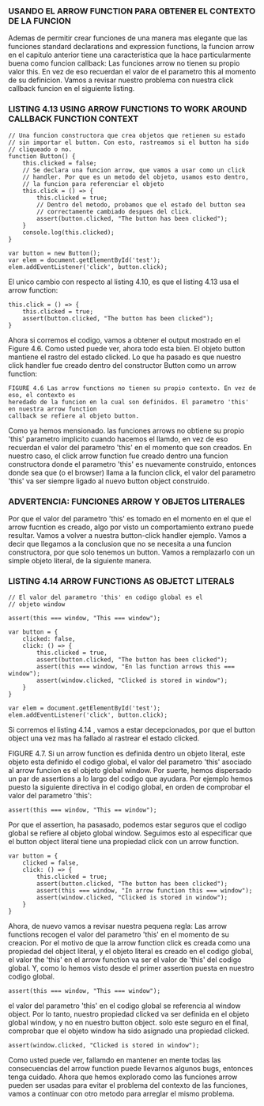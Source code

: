 ### USANDO EL ARROW FUNCTION PARA OBTENER EL CONTEXTO DE LA FUNCION
Ademas de permitir crear funciones de una manera mas elegante que las funciones
standard declarations and expression functions, la funcion arrow en el capitulo
anterior tiene una caracteristica que la hace particularmente buena como funcion
callback: Las funciones arrow no tienen su propio valor this. En vez de eso recuerdan
el valor de el parametro this al momento de su definicion. Vamos a revisar nuestro
problema con nuestra click callback funcion en el siguiente listing.

### LISTING 4.13 USING ARROW FUNCTIONS TO WORK AROUND CALLBACK FUNCTION CONTEXT
```
// Una funcion constructora que crea objetos que retienen su estado
// sin importar el button. Con esto, rastreamos si el button ha sido
// cliqueado o no.
function Button() {
    this.clicked = false;
    // Se declara una funcion arrow, que vamos a usar como un click
    // handler. Por que es un metodo del objeto, usamos esto dentro,
    // la funcion para referenciar el objeto
    this.click = () => {
        this.clicked = true;
        // Dentro del metodo, probamos que el estado del button sea
        // correctamente cambiado despues del click.
        assert(button.clicked, "The button has been clicked");
    }
    console.log(this.clicked);
}

var button = new Button();
var elem = document.getElementById('test');
elem.addEventListener('click', button.click);
```
El unico cambio con respecto al listing 4.10, es que el listing 4.13 usa el arrow function:
```
this.click = () => {
    this.clicked = true;
    assert(button.clicked, "The button has been clicked");
}
```
Ahora si corremos el codigo, vamos a obtener el output mostrado en el Figure 4.6.
Como usted puede ver, ahora todo esta bien. El objeto button mantiene el rastro del estado
clicked. Lo que ha pasado es que nuestro click handler fue creado dentro del constructor
Button como un arrow function:
```
FIGURE 4.6 Las arrow functions no tienen su propio contexto. En vez de eso, el contexto es
heredado de la funcion en la cual son definidos. El parametro 'this' en nuestra arrow function
callback se refiere al objeto button.
```
Como ya hemos mensionado. las funciones arrows no obtiene su propio 'this' parametro implicito
cuando hacemos el llamdo, en vez de eso recuerdan el valor del parametro 'this' en el momento
que son creados. En nuestro caso, el click arrow function fue creado dentro una funcion constructora
donde el parametro 'this' es nuevamente construido, entonces donde sea que (o el browser) llama a la
funcion click, el valor del parametro 'this' va ser siempre ligado al nuevo button object construido.

### ADVERTENCIA: FUNCIONES ARROW Y OBJETOS LITERALES
Por que el valor del parametro 'this' es tomado en el momento en el que el arrow
fucntion es creado, algo por visto un comportamiento extrano puede resultar. Vamos a volver
a nuestra button-click handler ejemplo. Vamos a decir que llegamos a la conclusion que no
se necesita a una funcion constructora, por que solo tenemos un button. Vamos a remplazarlo
con un simple objeto literal, de la siguiente manera.

### LISTING 4.14 ARROW FUNCTIONS AS OBJETCT LITERALS
```
// El valor del parametro 'this' en codigo global es el
// objeto window

assert(this === window, "This === window");

var button = {
	clicked: false,
	click: () => {
		this.clicked = true,
		assert(button.clicked, "The button has been clicked");
		assert(this === window, "En las function arrows this === window");
		assert(window.clicked, "Clicked is stored in window");
	}
}

var elem = document.getElementById('test');
elem.addEventListener('click', button.click);
```
Si corremos el listing 4.14 , vamos a estar decepcionados, por que el button object una vez
mas ha fallado al rastrear el estado clicked.

FIGURE 4.7. Si un arrow function es definida dentro un objeto literal, este objeto esta definido
el codigo global, el valor del parametro 'this' asociado al arrow funcion es el objeto global
window.
Por suerte, hemos dispersado un par de assertions a lo largo del codigo que ayudara. Por ejemplo
hemos puesto la siguiente directiva in el codigo global, en orden de comprobar el valor del
parametro 'this':

```
assert(this === window, "This == window");
```
Por que el assertion, ha pasasado, podemos estar seguros que el codigo global se refiere al objeto
global window.
Seguimos esto al especificar que el button object literal tiene una propiedad click con un arrow
function.

```
var button = {
    clicked = false,
    click: () => {
        this.clicked = true;
        assert(button.clicked, "The button has been clicked");
        assert(this === window, "In arrow function this === window");
        assert(window.clicked, "Clicked is stored in window");
    }
}
```
Ahora, de nuevo vamos a revisar nuestra pequena regla: Las arrow functions recogen el valor del parametro
'this' en el momento de su creacion. Por el motivo de que la arrow function click es creada como una
propiedad del object literal, y el objeto literal es creado en el codigo global, el valor the 'this' en el
arrow function va ser el valor de 'this' del codigo global. Y, como lo hemos visto desde el primer assertion
puesta en nuestro codigo global.
```
assert(this === window, "This === window");
```
el valor del parametro 'this' en el codigo global se referencia al window object. Por lo tanto, nuestro propiedad
clicked va ser definida en el objeto global window, y no en nuestro button object. solo este seguro
en el final, comprobar que el objeto window ha sido asignado una propiedad clicked.
```
assert(window.clicked, "Clicked is stored in window");
```
Como usted puede ver, fallamdo en mantener en mente todas las consecuencias del arrow function puede
llevarnos algunos bugs, entonces tenga cuidado.
Ahora que hemos explorado como las funciones arrow pueden ser usadas para evitar el problema
del contexto de las funciones, vamos a continuar con otro metodo para arreglar el mismo problema.





